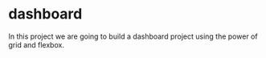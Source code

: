 # dashboard
In this project we are going to build a dashboard project using the power of grid and flexbox.
